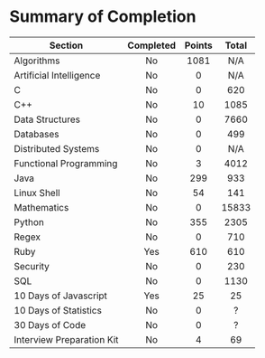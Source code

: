 # Summary of Completion

| Section                   | Completed | Points | Total |
|---------------------------|:---------:|:------:|:-----:|
| Algorithms                | No        | 1081 | N/A
| Artificial Intelligence   | No        | 0 | N/A
| C                         | No        | 0 | 620
| C++                       | No        | 10 | 1085
| Data Structures           | No        | 0 | 7660
| Databases                 | No        | 0 | 499
| Distributed Systems       | No        | 0 | N/A
| Functional Programming    | No        | 3 | 4012
| Java                      | No        | 299 | 933
| Linux Shell               | No        | 54 | 141
| Mathematics               | No        | 0 | 15833
| Python                    | No        | 355 | 2305
| Regex                     | No        | 0 | 710
| Ruby                      | Yes       | 610 | 610
| Security                  | No        | 0 | 230
| SQL                       | No        | 0 | 1130
| 10 Days of Javascript     | Yes       | 25 | 25
| 10 Days of Statistics     | No        | 0 | ?
| 30 Days of Code           | No        | 0 | ?
| Interview Preparation Kit | No        | 4 | 69